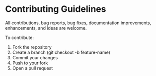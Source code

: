 # Contributing Guidelines

All contributions, bug reports, bug fixes, documentation improvements, enhancements, and ideas are welcome.

To contribute:
1. Fork the repository
2. Create a branch (git checkout -b feature-name)
3. Commit your changes
4. Push to your fork
5. Open a pull request

